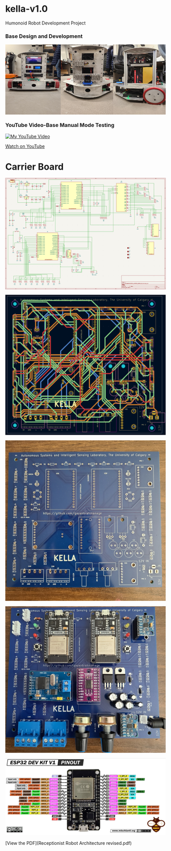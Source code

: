 # kella-v1.0
 Humonoid Robot Development Project

 ### Base Design and Development
 <div style="display: flex;">
 <img src="photos/image.png" alt="Example Image" width="180" height="220">
 <img src="photos/image2.png" alt="Example Image" width="170" height="220">
 <img src="photos/image4.png" alt="Example Image" width="170" height="220">
 </div>
 
 ### YouTube Video-Base Manual Mode Testing

[![My YouTube Video](http://img.youtube.com/vi/laG0K3bYE8s/0.jpg)](https://www.youtube.com/watch?v=laG0K3bYE8s)

[Watch on YouTube](https://www.youtube.com/watch?v=laG0K3bYE8s)

# Carrier Board 

![Circuit](KELLAPCB/ESP32KiCAD/Circuit.PNG)

![PCB](KELLAPCB/ESP32KiCAD/PCB.PNG)

![PCB](KELLAPCB/ESP32KiCAD/PCB_Printed.jpg) 

![PCB](KELLAPCB/ESP32KiCAD/Soldered.jpg) 

![MSP32](KELLAPCB/ESP32KiCAD/esp32.PNG)

[View the PDF](Receptionist Robot Architecture revised.pdf)


